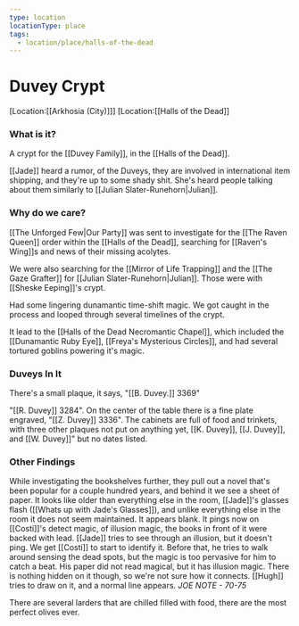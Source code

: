 ```yaml
---
type: location
locationType: place
tags:
  - location/place/halls-of-the-dead
---
```


# Duvey Crypt
[Location:[[Arkhosia (City)]]]
[Location:[[Halls of the Dead]]
### What is it?
A crypt for the [[Duvey Family]], in the [[Halls of the Dead]]. 

[[Jade]] heard a rumor, of the Duveys, they are involved in international item shipping, and they're up to some shady shit. She's heard people talking about them similarly to [[Julian Slater-Runehorn|Julian]]. 

### Why do we care?
[[The Unforged Few|Our Party]] was sent to investigate for the [[The Raven Queen]] order within the [[Halls of the Dead]], searching for [[Raven's Wing]]s and news of their missing acolytes. 

We were also searching for the [[Mirror of Life Trapping]] and the [[The Gaze Grafter]] for [[Julian Slater-Runehorn|Julian]]. Those were with [[Sheske Eeping]]'s crypt. 

Had some lingering dunamantic time-shift magic. We got caught in the process and looped through several timelines of the crypt. 

It lead to the [[Halls of the Dead Necromantic Chapel]], which included the [[Dunamantic Ruby Eye]], [[Freya's Mysterious Circles]], and had several tortured goblins powering it's magic.

### Duveys In It
There's a small plaque, it says, "[[B. Duvey.]] 3369"

 "[[R. Duvey]] 3284". On the center of the table there is a fine plate engraved, "[[Z. Duvey]] 3336".  The cabinets are full of food and trinkets, with three other plaques not put on anything yet, [[K. Duvey]], [[J. Duvey]], and [[W. Duvey]]" but no dates listed.
 
### Other Findings

While investigating the bookshelves further, they pull out a novel that's been popular for a couple hundred years, and behind it we see a sheet of paper. It looks like older than everything else in the room, [[Jade]]'s glasses flash ([[Whats up with Jade's Glasses]]), and unlike everything else in the room it does not seem maintained. It appears blank. It pings now on [[Costi]]'s detect magic, of illusion magic, the books in front of it were backed with lead. [[Jade]] tries to see through an illusion, but it doesn't ping. We get [[Costi]] to start to identify it. Before that, he tries to walk around sensing the dead spots, but the magic is too pervasive for him to catch a beat. His paper did not read magical, but it has illusion magic. There is nothing hidden on it though, so we're not sure how it connects. [[Hugh]] tries to draw on it, and a normal line appears. *JOE NOTE - 70-75*

There are several larders that are chilled filled with food, there are the most perfect olives ever. 